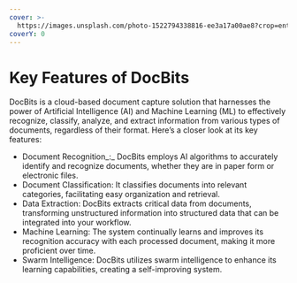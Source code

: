 ```yaml
---
cover: >-
  https://images.unsplash.com/photo-1522794338816-ee3a17a00ae8?crop=entropy&cs=srgb&fm=jpg&ixid=M3wxOTcwMjR8MHwxfHNlYXJjaHw0fHxLZXklMjBGZWF0dXJlfGVufDB8fHx8MTcxMDI1NjcyNHww&ixlib=rb-4.0.3&q=85
coverY: 0
---
```


# Key Features of DocBits

DocBits is a cloud-based document capture solution that harnesses the power of Artificial Intelligence (AI) and Machine Learning (ML) to effectively recognize, classify, analyze, and extract information from various types of documents, regardless of their format. Here’s a closer look at its key features:

* Document Recognition_:_ DocBits employs AI algorithms to accurately identify and recognize documents, whether they are in paper form or electronic files.
* Document Classification: It classifies documents into relevant categories, facilitating easy organization and retrieval.
* Data Extraction: DocBits extracts critical data from documents, transforming unstructured information into structured data that can be integrated into your workflow.
* Machine Learning: The system continually learns and improves its recognition accuracy with each processed document, making it more proficient over time.
* Swarm Intelligence: DocBits utilizes swarm intelligence to enhance its learning capabilities, creating a self-improving system.
